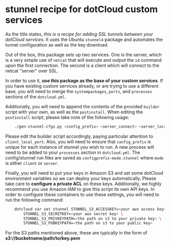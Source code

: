 stunnel recipe for dotCloud custom services
===========================================

As the title states, _this is a recipe for adding SSL tunnels between your dotCloud services_.
It uses the Ubuntu `stunnel4` package and automates the tunnel configuration as well as the
key download.

Out of the box, this package sets up two services. One is the server, which
is a very simple use of `netcat` that will execute and output the `id` command upon the first
connection. The second is a client which will connect to the netcat "server" over SSL.

In order to use it, **use this package as the base of your custom services**. If you have existing
custom services already, or are trying to use a different base, you will need to merge the
`systempackages`, `ports`, and `processes` sections of the `dotcloud.yml`.

Additionally, you will need to append the contents of the provided `builder` script with your own,
as well as the `postinstall`. When editing the `postinstall` script, please take note of the following
usage:

```bash
    ./gen-stunnel-cfgs.py <config_prefix> <server_connect> <server_local_port> <client_connect> <client_local_port>
```

Please edit the builder script accordingly, paying particular attention to `client_local_port`. Also, you will need to ensure that `config_prefix` is unique for each instance of stunnel you wish to run. A new process will need to be added to your `processes` section in `dotcloud.yml`. The config/stunnel run files are saved as `configprefix-mode.stunnel` where `mode` is either `client` or `server`.

Finally, you will need to put your keys in Amazon S3 and set some dotCloud environment variables
so we can deploy your keys automatically. Please take care to **configure a private ACL** on these
keys. Additionally, we highly recommend you use Amazon IAM to give this script its own API keys.
In order to configure these containers to use these settings, you will need to run the following
command:

```bash
    dotcloud var set stunnel STUNNEL_S3_ACCESSKEY=<your aws access key> \
        STUNNEL_S3_SECRETKEY=<your aws secret key> \
        STUNNEL_S3_PRIVKEYPATH=<the path on s3 to your private key> \
        STUNNEL_S3_PUBKEYPATH=<the path on s3 to your public key>
```

For the S3 paths mentioned above, these are typically in the form of **s3://bucketname/path/to/key.pem**

